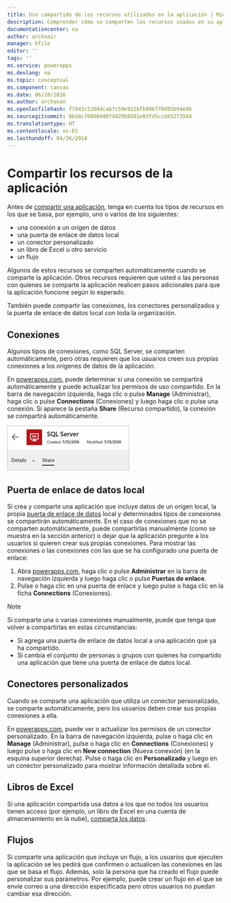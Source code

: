 ```yaml
---
title: Uso compartido de los recursos utilizados en la aplicación | Microsoft Docs
description: Comprender cómo se comparten los recursos usados en su aplicación cuando se comparte una aplicación
documentationcenter: na
author: archnair
manager: kfile
editor: ''
tags: ''
ms.service: powerapps
ms.devlang: na
ms.topic: conceptual
ms.component: canvas
ms.date: 06/28/2016
ms.author: archanan
ms.openlocfilehash: f7943c5204dcab7c59e922bfb096f70d05b94e9b
ms.sourcegitcommit: 8bd4c700969d0fd42950581e03fd5ccbb5273584
ms.translationtype: HT
ms.contentlocale: es-ES
ms.lasthandoff: 04/26/2018
---
```

# <a name="share-app-resources"></a>Compartir los recursos de la aplicación
Antes de [compartir una aplicación](share-app.md), tenga en cuenta los tipos de recursos en los que se basa, por ejemplo, uno o varios de los siguientes:

* una conexión a un origen de datos
* una puerta de enlace de datos local
* un conector personalizado
* un libro de Excel u otro servicio
* un flujo

Algunos de estos recursos se comparten automáticamente cuando se comparte la aplicación. Otros recursos requieren que usted o las personas con quienes se comparte la aplicación realicen pasos adicionales para que la aplicación funcione según lo esperado.

También puede compartir las conexiones, los conectores personalizados y la puerta de enlace de datos local con toda la organización.

## <a name="connections"></a>Conexiones
Algunos tipos de conexiones, como SQL Server, se comparten automáticamente, pero otras requieren que los usuarios creen sus propias conexiones a los orígenes de datos de la aplicación.

En [powerapps.com](https://web.powerapps.com), puede determinar si una conexión se compartirá automáticamente y puede actualizar los permisos de uso compartido. En la barra de navegación izquierda, haga clic o pulse **Manage** (Administrar), haga clic o pulse **Connections** (Conexiones) y luego haga clic o pulse una conexión. Si aparece la pestaña **Share** (Recurso compartido), la conexión se compartirá automáticamente.

  ![Pestaña de recurso compartido de la página de detalles de la conexión](./media/share-app-resources/shared-connections.png)

## <a name="on-premises-data-gateways"></a>Puerta de enlace de datos local
Si crea y comparte una aplicación que incluye datos de un origen local, la propia [puerta de enlace de datos](gateway-management.md) local y determinados tipos de conexiones se compartirán automáticamente. En el caso de conexiones que no se comparten automáticamente, puede compartirlas manualmente (como se muestra en la sección anterior) o dejar que la aplicación pregunte a los usuarios si quieren crear sus propias conexiones. Para mostrar las conexiones o las conexiones con las que se ha configurado una puerta de enlace:

1. Abra [powerapps.com](https://web.powerapps.com), haga clic o pulse **Administrar** en la barra de navegación izquierda y luego haga clic o pulse **Puertas de enlace**.
2. Pulse o haga clic en una puerta de enlace y luego pulse o haga clic en la ficha **Connections** (Conexiones).

> [!NOTE]
> Si comparte una o varias conexiones manualmente, puede que tenga que volver a compartirlas en estas circunstancias:

* Si agrega una puerta de enlace de datos local a una aplicación que ya ha compartido.
* Si cambia el conjunto de personas o grupos con quienes ha compartido una aplicación que tiene una puerta de enlace de datos local.

## <a name="custom-connectors"></a>Conectores personalizados
Cuando se comparte una aplicación que utiliza un conector personalizado, se comparte automáticamente, pero los usuarios deben crear sus propias conexiones a ella.

En [powerapps.com](https://web.powerapps.com), puede ver o actualizar los permisos de un conector personalizado. En la barra de navegación izquierda, pulse o haga clic en **Manage** (Administrar), pulse o haga clic en **Connections** (Conexiones) y luego pulse o haga clic en **New connection** (Nueva conexión) (en la esquina superior derecha). Pulse o haga clic en **Personalizado** y luego en un conector personalizado para mostrar información detallada sobre él.

## <a name="excel-workbooks"></a>Libros de Excel
Si una aplicación compartida usa datos a los que no todos los usuarios tienen acceso (por ejemplo, un libro de Excel en una cuenta de almacenamiento en la nube), [comparta los datos](share-app-data.md).

## <a name="flows"></a>Flujos
Si comparte una aplicación que incluye un flujo, a los usuarios que ejecuten la aplicación se les pedirá que confirmen o actualicen las conexiones en las que se basa el flujo. Además, solo la persona que ha creado el flujo puede personalizar sus parámetros. Por ejemplo, puede crear un flujo en el que se envíe correo a una dirección especificada pero otros usuarios no puedan cambiar esa dirección.

